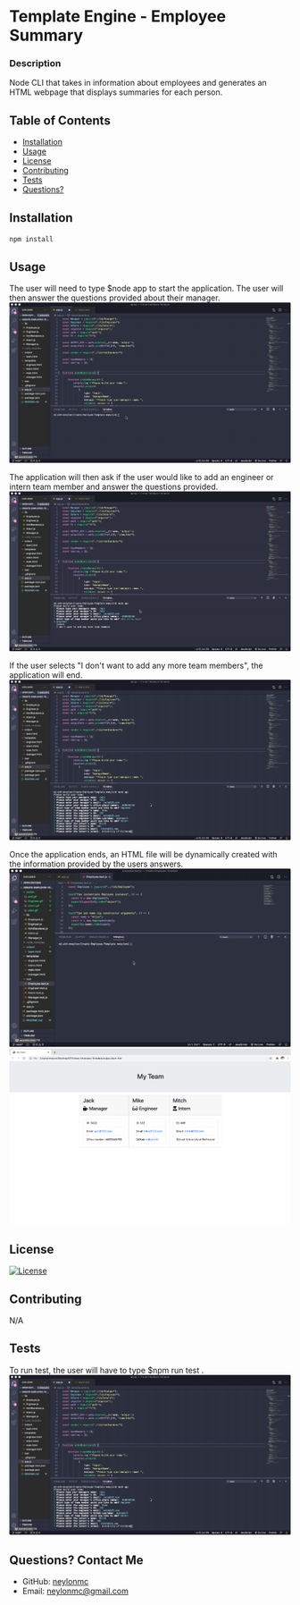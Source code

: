 # Template Engine - Employee Summary
### Description
  Node CLI that takes in information about employees and generates an HTML webpage that displays summaries for each person.
## Table of Contents
  
* [Installation](#installation)
* [Usage](#usage)
* [License](#license)
* [Contributing](#contributing)
* [Tests](#tests)
* [Questions?](#questions)

## Installation
  ```
  npm install
  ```
  
## Usage
  The user will need to type $node app to start the application. The user will then answer the questions provided about their manager.
  <img src="assets/start.gif" alt ="gif of deployed website">

  The application will then ask if the user would like to add an engineer or intern team member and answer the questions provided. 
  <img src="assets/engineer.gif" alt ="gif of engineer selection"> 

  If the user selects "I don't want to add any more team members", the application will end. 
  <img src="assets/end.gif" alt ="ending application"> 

   Once the application ends, an HTML file will be dynamically created with the information provided by the users answers.
  <img src="assets/test.gif" alt ="test being presented"> 
   <img src="assets/finishHTML.png" alt ="html"> 


## License
  [![License](https://img.shields.io/badge/License-MIT%202.0-blue.svg)](https://opensource.org/licenses/MIT)
  
## Contributing
  N/A
  
## Tests
  To run test, the user will have to type $npm run test . 
  <img src="assets/end.gif" alt ="ending application"> 
  
## Questions? Contact Me
  * GitHub: [neylonmc]("https://github.com/neylonmc")
  * Email: [neylonmc@gmail.com]("mailto:neylonmc@gmail.com") 